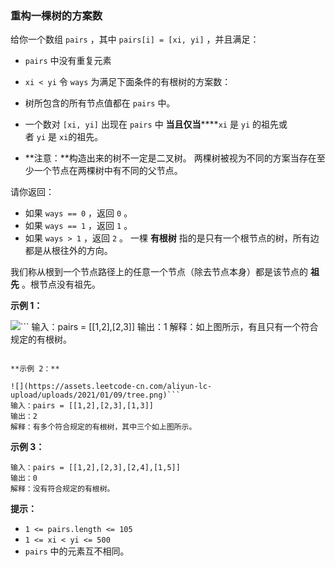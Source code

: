 ### 重构一棵树的方案数 ###
给你一个数组 `pairs` ，其中 `pairs[i] = [xi, yi]` ，并且满足：

* `pairs` 中没有重复元素
* `xi < yi`
令 `ways` 为满足下面条件的有根树的方案数：

* 树所包含的所有节点值都在 `pairs` 中。
* 一个数对 `[xi, yi]` 出现在 `pairs` 中 **当且仅当******`xi` 是 `yi` 的祖先或者 `yi` 是 `xi`的祖先。
* **注意：**构造出来的树不一定是二叉树。
两棵树被视为不同的方案当存在至少一个节点在两棵树中有不同的父节点。

请你返回：

* 如果 `ways == 0` ，返回 `0` 。
* 如果 `ways == 1` ，返回 `1` 。
* 如果 `ways > 1` ，返回 `2` 。
一棵 **有根树** 指的是只有一个根节点的树，所有边都是从根往外的方向。

我们称从根到一个节点路径上的任意一个节点（除去节点本身）都是该节点的 **祖先** 。根节点没有祖先。



**示例 1：**

![](https://assets.leetcode-cn.com/aliyun-lc-upload/uploads/2021/01/09/trees2.png)```
输入：pairs = [[1,2],[2,3]]
输出：1
解释：如上图所示，有且只有一个符合规定的有根树。
```

**示例 2：**

![](https://assets.leetcode-cn.com/aliyun-lc-upload/uploads/2021/01/09/tree.png)```
输入：pairs = [[1,2],[2,3],[1,3]]
输出：2
解释：有多个符合规定的有根树，其中三个如上图所示。
```

**示例 3：**

```
输入：pairs = [[1,2],[2,3],[2,4],[1,5]]
输出：0
解释：没有符合规定的有根树。
```



**提示：**

* `1 <= pairs.length <= 105`
* `1 <= xi < yi <= 500`
* `pairs` 中的元素互不相同。

